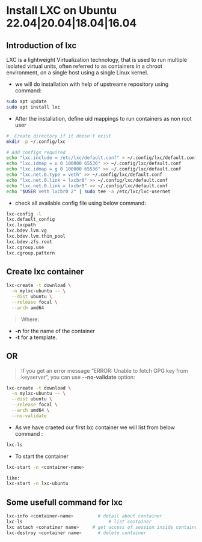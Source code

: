 # Install LXC on Ubuntu 22.04|20.04|18.04|16.04

## Introduction of lxc

LXC is a lightweight Virtualization technology,
that is used to run multiple isolated virtual units,
often referred to as containers in a chroot environment,
on a single host using a single Linux kernel.

- we will do installation with help of upstreame repository using command:

```bash
sudo apt update
sudo apt install lxc
```

- After the installation, define uid mappings to run containers as non root user

```bash
#  Create directory if it doesn't exist
mkdir -p ~/.config/lxc

# Add configs required
echo "lxc.include = /etc/lxc/default.conf" > ~/.config/lxc/default.conf
echo "lxc.idmap = u 0 100000 65536" >> ~/.config/lxc/default.conf
echo "lxc.idmap = g 0 100000 65536" >> ~/.config/lxc/default.conf
echo "lxc.net.0.type = veth" >> ~/.config/lxc/default.conf
echo "lxc.net.0.link = lxcbr0" >> ~/.config/lxc/default.conf
echo "lxc.net.0.link = lxcbr0" >> ~/.config/lxc/default.conf
echo "$USER veth lxcbr0 2" | sudo tee -a /etc/lxc/lxc-usernet
```

- check all available config file using below command:

```bash
lxc-config -l
lxc.default_config
lxc.lxcpath
lxc.bdev.lvm.vg
lxc.bdev.lvm.thin_pool
lxc.bdev.zfs.root
lxc.cgroup.use
lxc.cgroup.pattern
```

## Create lxc container

```bash
lxc-create -t download \
  -n mylxc-ubuntu -- \
  --dist ubuntu \
  --release focal \
  --arch amd64
```

> Where:

- **-n** for the name of the container
- **-t** for a template.

## OR

> If you get an error message “ERROR: Unable to fetch GPG key from keyserver“,
you can use **--no-validate** option:

```bash
lxc-create -t download \
  -n mylxc-ubuntu -- \
  --dist ubuntu \
  --release focal \
  --arch amd64 \
  --no-validate
```

- As we have craeted our first lxc container we will list from below command :

```bash
lxc-ls
```

- To start the container

```bash
lxc-start -n <container-name>

like:
lxc-start -n lxc-ubuntu
```

## Some usefull command for lxc

```bash
lxc-info <container-name>	      # detail about container
lxc-ls				                  # list container
lxc attach <conatiner name>	    # get access of session inside container
lxc-destroy <container name>	  # delete container
```
